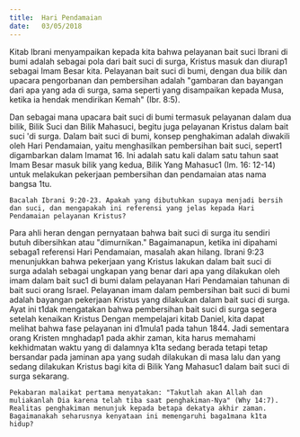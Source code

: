 ```yaml
---
title:  Hari Pendamaian
date:   03/05/2018
---
```


Kitab Ibrani menyampaikan kepada kita bahwa pelayanan bait suci Ibrani di bumi adalah sebagai pola dari bait suci di surga, Kristus masuk dan diurap1 sebagai Imam Besar kita. Pelayanan bait suci di bumi, dengan dua bilik dan upacara pengorbanan dan pembersihan adalah  "gambaran  dan bayangan dari apa yang ada di surga, sama seperti yang disampaikan kepada Musa, ketika ia hendak mendirikan Kemah" (Ibr. 8:5).

Dan sebagai mana upacara bait suci di bumi termasuk pelayanan dalam dua bilik, Bilik Suci dan Bilik Mahasuci, begitu juga pelayanan Kristus dalam bait suci 'di surga. Dalam bait suci di bumi, konsep penghakiman adalah diwakili oleh Hari Pendamaian, yaitu menghasilkan pembersihan bait suci, sepert1 digambarkan dalam Imamat 16. Ini adalah satu kali dalam satu tahun saat Imam Besar masuk bilik yang kedua, Bilik Yang Mahasuc1 (Im. 16: 12-14) untuk me­lakukan pekerjaan pembersihan dan pendamaian atas nama bangsa 1tu.

`Bacalah Ibrani 9:20-23. Apakah yang dibutuhkan supaya menjadi bersih dan suci, dan mengapakah ini referensi yang jelas kepada Hari Pendamaian pelayanan Kristus?`

Para ahli heran dengan pernyataan bahwa bait suci di surga itu sendiri butuh dibersihkan atau "dimurnikan." Bagaimanapun, ketika ini dipahami sebaga1 referensi Hari Pendamaian, masalah akan hilang. Ibrani 9:23 menunjukkan bahwa pekerjaan yang Kristus lakukan dalam bait suci di surga adalah sebagai ungkapan yang benar dari apa yang dilakukan oleh imam dalam bait suc1 di bumi dalam pelayanan Hari Pendamaian tahunan di bait suci orang Israel. Pe­layanan imam dalam pembersihan bait suci di bumi adalah bayangan pekerja­an Kristus yang dilakukan dalam bait suci di surga. Ayat ini t1dak mengatakan bahwa pembersihan bait suci di surga segera setelah kenaikan Kristus Dengan mempelajari kitab Daniel, kita dapat melihat bahwa fase pelayanan ini d1mula1 pada tahun 1844. Jadi sementara orang Kristen mnghadap1 pada akhir zaman, kita harus memahami kekhidmatan waktu yang di dalamnya k1ta sedang bera­da tetapi tetap bersandar pada jaminan apa yang sudah dilakukan di masa lalu dan yang sedang dilakukan Kristus bagi kita di Bilik Yang Mahasuc1 dalam bait suci di surga sekarang.

`Pekabaran malaikat pertama menyatakan: "Takutlah akan Allah dan muliakanlah Dia karena telah tiba saat penghakiman-Nya" (Why 14:7). Realitas penghakiman menunjuk kepada betapa dekatya akhir zaman. Bagaimanakah seharusnya kenyataan ini memengaruhi baga1mana k1ta hidup?
`